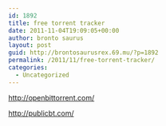 ```yaml
---
id: 1892
title: free torrent tracker
date: 2011-11-04T19:09:05+00:00
author: bronto saurus
layout: post
guid: http://brontosaurusrex.69.mu/?p=1892
permalink: /2011/11/free-torrent-tracker/
categories:
  - Uncategorized
---
```

<http://openbittorrent.com/>
  
<http://publicbt.com/>